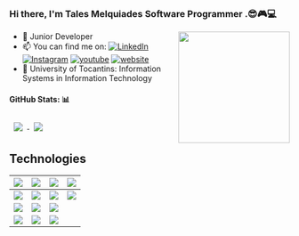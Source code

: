 ### Hi there, I'm Tales Melquiades Software Programmer .😎🎮💻
<img align='right' src="https://i.pinimg.com/originals/a7/12/3a/a7123a124ba35c74c421e1678e2bb677.gif" width="200">

- 🔭 Junior Developer
- 📫 You can find me on: [![LinkedIn][1.1]][1] [![Instagram][2.1]][2] [![youtube][4.1]][4] [![website][3.1]][3]
- 🧠 University of Tocantins: Information Systems in Information Technology
<!-- Icons -->
[1.1]: https://img.shields.io/badge/LinkedIn-0077B5?style=for-the-badge&logo=linkedin&logoColor=white
[2.1]: https://img.shields.io/badge/Instagram-E4405F?style=for-the-badge&logo=instagram&logoColor=white
[3.1]: https://img.shields.io/badge/website-000000?style=for-the-badge&logo=About.me&logoColor=white
[4.1]: https://img.shields.io/badge/YouTube-FF0000?style=for-the-badge&logo=youtube&logoColor=white

<!-- Links to your social media accounts -->

[1]: https://www.linkedin.com/in/talesmelquiades/
[2]: https://www.instagram.com/talesmelquiades/
[3]: https://talesmm14.github.io/
[4]: https://www.youtube.com/channel/UCXQeoAqIjh2TC4S1aVnnN7g

#### GitHub Stats: :bar_chart:
<a href="https://github.com/talesmm14/github-readme-stats">
  <img align="center" style="margin:0.5rem" src="https://github-readme-stats.vercel.app/api?username=talesmm14&count_private=true&show_icons=true&theme=react" />
</a>
<a href="https://github.com/talesmm14/github-readme-stats">
  <img align="center" style="margin:0.5rem"  src="https://github-readme-stats.vercel.app/api/top-langs/?username=talesmm14&theme=react&layout=compact&hide=javascript&count_private=true" />
</a>

## Technologies
| <img src="https://img.shields.io/badge/Python-FFD43B?style=for-the-badge&logo=python&logoColor=darkgreen" /> | <img src="https://img.shields.io/badge/MySQL-00000F?style=for-the-badge&logo=mysql&logoColor=white"  /> | <img src="https://img.shields.io/badge/Git-008000?style=for-the-badge&logo=git&logoColor=white"/> | <img src="https://img.shields.io/badge/PyCharm-000000.svg?&style=for-the-badge&logo=PyCharm&logoColor=white" /> |
|---|---|---|---|
| <img src="https://img.shields.io/badge/C-00599C?style=for-the-badge&logo=c&logoColor=white" /> | <img src="https://img.shields.io/badge/PostgreSQL-316192?style=for-the-badge&logo=postgresql&logoColor=white"> | <img src="https://img.shields.io/badge/Postman-FF6C37?style=for-the-badge&logo=Postman&logoColor=white"/> | <img src="https://img.shields.io/badge/Adobe%20XD-FF61F6?style=for-the-badge&logo=Adobe%20XD&logoColor=white" /> |
| <img src="https://img.shields.io/badge/C%2B%2B-00599C?style=for-the-badge&logo=c%2B%2B&logoColor=white" /> | <img src="https://img.shields.io/badge/Flutter-02569B?style=for-the-badge&logo=flutter&logoColor=whitee" /> | <img src="https://img.shields.io/badge/Spring-6DB33F?style=for-the-badge&logo=spring&logoColor=whit" /> |  |
| <img src="https://img.shields.io/badge/Java-ED8B00?style=for-the-badge&logo=java&logoColor=white" /> | <img src="https://img.shields.io/badge/DJANGO-REST-ff1709?style=for-the-badge&logo=django&logoColor=white&color=ff1709&labelColor=gray" /> | <img src="https://img.shields.io/badge/Visual_Studio-5C2D91?style=for-the-badge&logo=visual%20studio&logoColor=white" /> |  |

<!--
**talesmm14/talesmm14** is a ✨ _special_ ✨ repository because its `README.md` (this file) appears on your GitHub profile.

Here are some ideas to get you started:

- 🔭 I’m currently working on ...
- 🌱 I’m currently learning ...
- 👯 I’m looking to collaborate on ...
- 🤔 I’m looking for help with ...
- 💬 Ask me about ...
- 📫 How to reach me: ...
- 😄 Pronouns: ...
- ⚡ Fun fact: ...
-->
